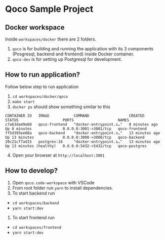 # Qoco Sample Project

## Docker workspace

Inside `workspaces/docker` there are 2 folders. 
1. `qoco` is for building and running the application with its 3 components (Posgresql, backend and frontend) inside Docker container.
2. `qoco-dev` is for setting up Postgresql for development.

## How to run application?

Follow below step to run application
1. `cd workspaces/docker/qoco`
1. `make start`
1. `docker ps` should show something similar to this

```
CONTAINER ID   IMAGE           COMMAND                  CREATED          STATUS                    PORTS                    NAMES
c7a63da49e60   qoco-frontend   "docker-entrypoint.s…"   8 minutes ago    Up 8 minutes              0.0.0.0:3001->3001/tcp   qoco-frontend
ff5d395ee08a   qoco-backend    "docker-entrypoint.s…"   13 minutes ago   Up 13 minutes             0.0.0.0:3000->3000/tcp   qoco-backend
20c21cf7ad15   postgres:16     "docker-entrypoint.s…"   13 minutes ago   Up 13 minutes (healthy)   0.0.0.0:5432->5432/tcp   qoco-postgres

```
4. Open your browser at `http://localhost:3001`

## How to develop?

1. Open `qoco.code-workspace` with VSCode
1. From root folder run `yarn` to install dependencies.
1. To start backend run
- `cd workspaces/backend`
- `yarn start:dev`
1. To start frontend run
- `cd workspaces/frontend`
- `yarn start:dev`

